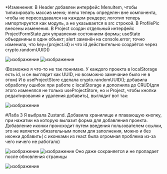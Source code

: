 *Изменения: В Header добавлен интерфейс MenuItem, чтобы типизировать массив меню; menu теперь определен вне компонента, чтобы не пересоздавался на каждом рендере; логотип теперь импортируется как модуль, а не указывается в src строкой.
В ProfilePic внесены изменения. 
В Project создан отдельный интерфейс ProjectFormState для управления состоянием формы; useState объеденины в один объект; alert заменён на console.error; точно изменила, что key={project.id} и что id действительно создаётся через crypto.randomUUID()

![изображение](https://github.com/user-attachments/assets/48090ebf-ec1c-422c-b4af-b9efc08a1c83)
![изображение](https://github.com/user-attachments/assets/fd6ab9ff-a2ea-4211-8f7c-a7bb3cbfdb2e)

(Возможно я что-то не так понимаю. У каждого проекта в localStorage есть id, и он выглядит как UUID, но возможно замечание было не в этом)
И в useProjectStore сделала crypto.randomUUID(); добавила обработку ошибок при работе с localStorage и дополнила до CRUD(для этого изменялся не только useProjectStore, но и Project, чтобы кнопки редактирования и удаления добавить), выглядит вот так:

![изображение](https://github.com/user-attachments/assets/189d7e66-65d1-4f7e-9a5e-a8cf64ace79d)


#Лаба 3
Я выбрала Zustand. Добавила хранилище и плавающую кнопку, при нажатии на которую вылазит форма для добавления проекта. Добавление иконки происходит путем введения пользователем ссылки, это не является обязательным полем для заполнения, можно и без иконки добавить( с иконками из react была огромная проблема из-за чего ничего не работало)

![изображение](https://github.com/user-attachments/assets/e8083368-6cd0-4ccf-b340-e2d47bcd87fe)
![изображение](https://github.com/user-attachments/assets/6b42d7ae-ddf5-47e4-a283-0796b31d0237)
Оно даже сохраняется и не пропадает после обновления страницы

![изображение](https://github.com/user-attachments/assets/0731bef3-1015-4cd8-9ddd-2e5530650cdc)
